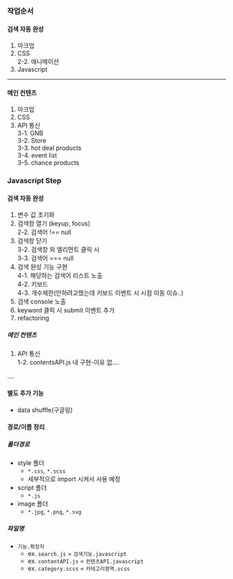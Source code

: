 ### 작업순서

#### 검색 자동 완성

1. 마크업
2. CSS   
   2-2. 애니메이션
3. Javascript

---
#### 메인 컨텐츠
1. 마크업
2. CSS
3. API 통신   
3-1. GNB   
3-2. Store   
3-3. hot deal products   
3-4. event list   
3-5. chance products

### Javascript Step

#### 검색 자동 완성
1. 변수 값 초기화
2. 검색창 열기 (keyup, focus)   
2-2. 검색어 !== null   
3. 검색창 닫기   
3-2. 검색창 외 엘리먼트 클릭 시   
3-3. 검색어 === null
4. 검색 완성 기능 구현   
4-1. 해당하는 검색어 리스트 노출   
4-2. 키보드   
4-3. 개수제한(안하려고했는데 키보드 이벤트 시 시점 이동 이슈..)
5. 검색 console 노출
6. keyword 클릭 시 submit 이벤트 추가
7. refactoring

##### 메인 컨텐츠
1. API 통신   
1-2. contentsAPI.js 내 구현-이유 없....

....

#### 별도 추가 기능
- data shuffle(구글링)

#### 경로/이름 정리
##### 폴더경로
- style 폴더
  - `*.css`, `*.scss`
  - 세부적으로 import 시켜서 사용 예정
- script 폴더
  - `*.js`
- image 폴더
  - `*.jpg`, `*.png`, `*.svg`
  
##### 파일명
- `기능.확장자`
  - ex. `search.js` = `검색기능.javascript`
  - ex. `contentAPI.js` = `컨텐츠API.javascript`
  - ex. `category.scss` = `카테고리영역.scss`